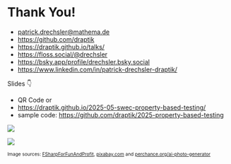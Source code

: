 # Thank You!

- <mdi-email /> <patrick.drechsler@mathema.de>
- <logos-github-icon /> <https://github.com/draptik>
- <mdi-web /> <https://draptik.github.io/talks/>
- <logos-mastodon-icon /> <https://floss.social/@drechsler>
- <logos-bluesky/> <https://bsky.app/profile/drechsler.bsky.social>
- <logos-linkedin-icon /> <https://www.linkedin.com/in/patrick-drechsler-draptik/>

Slides 👇

- QR Code or
- <https://draptik.github.io/2025-05-swec-property-based-testing/>
- sample code:
  <https://github.com/draptik/2025-property-based-testing>

<img
  class="absolute top-10 right-30 h-60"
  src="/images/slides.png"
/>

<img
  class="absolute bottom-10 right-15 h-10 custom-slow-pulse"
  src="/images/anti-nazi.png"
/>

<p style="font-size:0.75em">
Image sources: <a href="https://fsharpforfunandprofit.com/posts/property-based-testing-2/" target="_blank">FSharpForFunAndProfit</a>, <a href="https://pixabay.com/" target="_blank">pixabay.com</a> and <a href="https://perchance.org/ai-photo-generator" target="_blank">perchance.org/ai-photo-generator</a>
</p>
